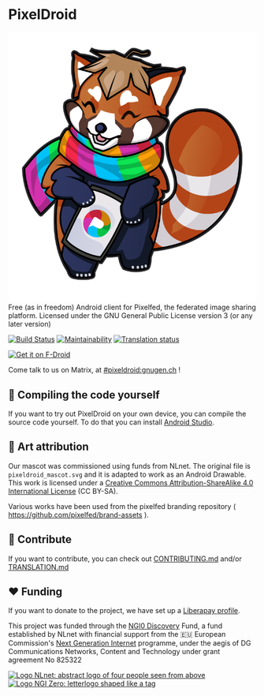 # PixelDroid
![PixelDroid project logo](pixeldroid_mascot.png)  
Free (as in freedom) Android client for Pixelfed, the federated image sharing platform. Licensed under the GNU General Public License version 3 (or any later version)

[![Build Status](https://gitlab.shinice.net/pixeldroid/PixelDroid/badges/master/pipeline.svg)](https://gitlab.shinice.net/pixeldroid/PixelDroid/pipelines) [![Maintainability](https://api.codeclimate.com/v1/badges/a4f1747dc60b96eb74df/maintainability)](https://codeclimate.com/github/H-PixelDroid/PixelDroid/maintainability) [![Translation status](https://weblate.pixeldroid.org/widgets/pixeldroid/-/pixeldroid/svg-badge.svg)](https://weblate.pixeldroid.org/engage/pixeldroid/?utm_source=widget)  


<a href="https://f-droid.org/en/packages/org.pixeldroid.app/">
	<img src="https://pixeldroid.org/badge-fdroid.png" alt="Get it on F-Droid" width="206">
</a>

Come talk to us on Matrix, at <a href="https://matrix.to/#/#pixeldroid:gnugen.ch">#pixeldroid:gnugen.ch</a> !

## 🔧 Compiling the code yourself  
If you want to try out PixelDroid on your own device, you can compile the source code yourself. To do that you can install [Android Studio](https://developer.android.com/studio/).  

## 🎨 Art attribution  
Our mascot was commissioned using funds from NLnet. The original file is `pixeldroid_mascot.svg` and it is adapted to work as an Android Drawable. This work is licensed under a [Creative Commons Attribution-ShareAlike 4.0 International License](http://creativecommons.org/licenses/by-sa/4.0/) (CC BY-SA).

Various works have been used from the pixelfed branding repository ( https://github.com/pixelfed/brand-assets ).

## 🤝 Contribute  
If you want to contribute, you can check out [CONTRIBUTING.md](CONTRIBUTING.md) and/or [TRANSLATION.md](TRANSLATION.md)


## ❤ Funding
If you want to donate to the project, we have set up a [Liberapay profile](https://liberapay.com/PixelDroid/).

This project was funded through the [NGI0 Discovery](https://nlnet.nl/discovery) Fund, a fund established by NLnet with financial support from the 🇪🇺 European
Commission's [Next Generation Internet](https://ngi.eu) programme, under the aegis of DG Communications Networks, Content and Technology under grant agreement No 825322


<a href="https://nlnet.nl/project/PixelDroid/">
      <img width="250" src="https://nlnet.nl/logo/banner.png" alt="Logo NLnet: abstract logo of four people seen from above"/>
</a>
<a href="https://ngi.eu/">
      <img width="250" src="https://nlnet.nl/image/logos/NGI0_tag.png" alt="Logo NGI Zero: letterlogo shaped like a tag" />
</a>

